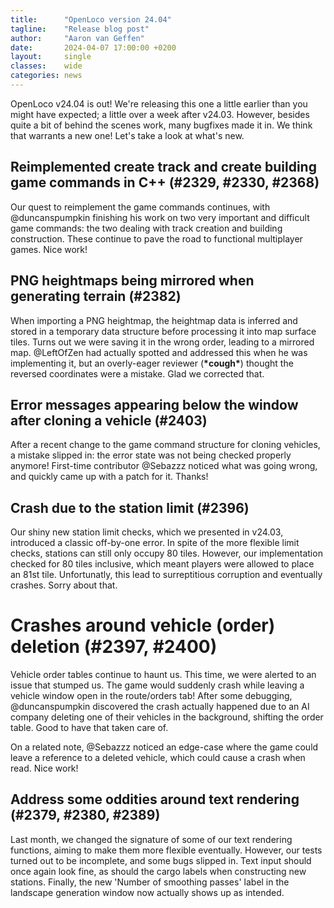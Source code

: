 ```yaml
---
title:      "OpenLoco version 24.04"
tagline:    "Release blog post"
author:     "Aaron van Geffen"
date:       2024-04-07 17:00:00 +0200
layout:     single
classes:    wide
categories: news
---
```


OpenLoco v24.04 is out! We're releasing this one a little earlier than you might have expected; a little over a week after v24.03.
However, besides quite a bit of behind the scenes work, many bugfixes made it in. We think that warrants a new one!
Let's take a look at what's new.

## Reimplemented create track and create building game commands in C++ (#2329, #2330, #2368)

Our quest to reimplement the game commands continues, with @duncanspumpkin finishing his work on two very important and difficult
game commands: the two dealing with track creation and building construction. These continue to pave the road to functional
multiplayer games. Nice work!

## PNG heightmaps being mirrored when generating terrain (#2382)

When importing a PNG heightmap, the heightmap data is inferred and stored in a temporary data structure before
processing it into map surface tiles. Turns out we were saving it in the wrong order, leading to a mirrored map.
@LeftOfZen had actually spotted and addressed this when he was implementing it, but an overly-eager reviewer (**\*cough\***)
thought the reversed coordinates were a mistake. Glad we corrected that.

## Error messages appearing below the window after cloning a vehicle (#2403)

After a recent change to the game command structure for cloning vehicles, a mistake slipped in:
the error state was not being checked properly anymore! First-time contributor @Sebazzz noticed what was
going wrong, and quickly came up with a patch for it. Thanks!

## Crash due to the station limit (#2396)

Our shiny new station limit checks, which we presented in v24.03, introduced a classic off-by-one error.
In spite of the more flexible limit checks, stations can still only occupy 80 tiles. However, our implementation
checked for 80 tiles inclusive, which meant players were allowed to place an 81st tile.
Unfortunatly, this lead to surreptitious corruption and eventually crashes. Sorry about that.

# Crashes around vehicle (order) deletion (#2397, #2400)

Vehicle order tables continue to haunt us. This time, we were alerted to an issue that stumped us. The game would
suddenly crash while leaving a vehicle window open in the route/orders tab! After some debugging, @duncanspumpkin
discovered the crash actually happened due to an AI company deleting one of their vehicles in the background,
shifting the order table. Good to have that taken care of.

On a related note, @Sebazzz noticed an edge-case where the game could leave a reference to a deleted vehicle,
which could cause a crash when read. Nice work!

## Address some oddities around text rendering (#2379, #2380, #2389)

Last month, we changed the signature of some of our text rendering functions, aiming to make them more flexible eventually.
However, our tests turned out to be incomplete, and some bugs slipped in. Text input should once again look fine,
as should the cargo labels when constructing new stations. Finally, the new 'Number of smoothing passes' label in the
landscape generation window now actually shows up as intended.
